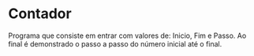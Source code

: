 # Contador
Programa que consiste em entrar com valores de: Inicio, Fim e Passo. Ao final é demonstrado o passo a passo do número inicial até o final.
